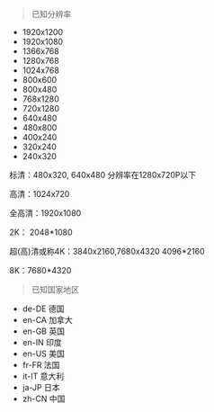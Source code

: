 > 已知分辨率
- 1920x1200
- 1920x1080
- 1366x768
- 1280x768
- 1024x768
- 800x600
- 800x480
- 768x1280
- 720x1280
- 640x480
- 480x800
- 400x240
- 320x240
- 240x320

标清：480x320, 640x480 分辨率在1280ⅹ720P以下

高清：1024x720

全高清：1920x1080

2K： 2048*1080

超(高)清或称4K：3840x2160,7680x4320 4096*2160

8K：7680*4320

> 已知国家地区
- de-DE 德国
- en-CA 加拿大
- en-GB 英国
- en-IN 印度
- en-US 美国
- fr-FR 法国
- it-IT 意大利
- ja-JP 日本
- zh-CN 中国